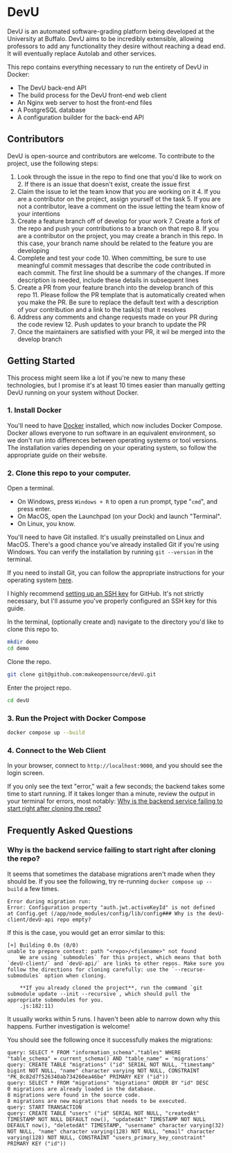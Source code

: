 # DevU

DevU is an automated software-grading platform being developed at the University at Buffalo. DevU aims to be incredibly
extensible, allowing professors to add any functionality they desire without reaching a dead end. It will eventually
replace Autolab and other services.

This repo contains everything necessary to run the entirety of DevU in Docker:

* The DevU back-end API
* The build process for the DevU front-end web client
* An Nginx web server to host the front-end files
* A PostgreSQL database
* A configuration builder for the back-end API

## Contributors

DevU is open-source and contributors are welcome. To contribute to the project, use the following steps:

1. Look through the issue in the repo to find one that you'd like to work on
   2. If there is an issue that doesn't exist, create the issue first
3. Claim the issue to let the team know that you are working on it
   4. If you are a contributor on the project, assign yourself ot the task
   5. If you are not a contributor, leave a comment on the issue letting the team know of your intentions
6. Create a feature branch off of develop for your work
   7. Create a fork of the repo and push your contributions to a branch on that repo
   8. If you are a contributor on the project, you may create a branch in this repo. In this case, your branch name should be related to the feature you are developing
9. Complete and test your code
   10. When committing, be sure to use meaningful commit messages that describe the code contributed in each commit. The first line should be a summary of the changes. If more description is needed, include these details in subsequent lines
10. Create a PR from your feature branch into the develop branch of this repo
    11. Please follow the PR template that is automatically created when you make the PR. Be sure to replace the default text with a description of your contribution and a link to the task(s) that it resolves
11. Address any comments and change requests made on your PR during the code review
    12. Push updates to your branch to update the PR
13. Once the maintainers are satisfied with your PR, it wil be merged into the develop branch


## Getting Started

This process might seem like a lot if you're new to many these technologies, but I promise it's at least 10 times
easier than manually getting DevU running on your system without Docker.

### 1. Install Docker
You'll need to have [Docker](https://docs.docker.com/get-docker/) installed, which now includes Docker Compose.
Docker allows everyone to run software in an equivalent environment, so we don't run into differences between operating
systems or tool versions. The installation varies depending on your operating system, so follow the appropriate guide on
their website.

### 2. Clone this repo to your computer.
Open a terminal.
* On Windows, press `Windows + R` to open a run prompt, type "`cmd`", and press enter.
* On MacOS, open the Launchpad (on your Dock) and launch "Terminal".
* On Linux, you know.

You'll need to have Git installed. It's usually preinstalled on Linux and MacOS. There's a good chance you've already
installed Git if you're using Windows. You can verify the installation by running `git --version` in the terminal.

If you need to install Git, you can follow the appropriate instructions for your operating system [here](https://git-scm.com/book/en/v2/Getting-Started-Installing-Git).

I highly recommend [setting up an SSH key](https://docs.github.com/en/authentication/connecting-to-github-with-ssh/adding-a-new-ssh-key-to-your-github-account)
for GitHub. It's not strictly necessary, but I'll assume you've properly configured an SSH key for this guide.

In the terminal, (optionally create and) navigate to the directory you'd like to clone this repo to.
```bash
mkdir demo
cd demo
```

Clone the repo.

```bash
git clone git@github.com:makeopensource/devU.git
```

Enter the project repo.

```bash
cd devU
```

### 3. Run the Project with Docker Compose
```bash
docker compose up --build
```

### 4. Connect to the Web Client
In your browser, connect to `http://localhost:9000`, and you should see the login screen.

If you only see the text "error," wait a few seconds; the backend takes some time to start running. If it takes longer
than a minute, review the output in your terminal for errors, most notably: [Why is the backend service failing to start right after cloning the repo?](#why-is-the-backend-service-failing-to-start-right-after-cloning-the-repo)

## Frequently Asked Questions

### Why is the backend service failing to start right after cloning the repo?
It seems that sometimes the database migrations aren't made when they should be. If you see the following, try
re-running `docker compose up --build` a few times.
```
Error during migration run:
Error: Configuration property "auth.jwt.activeKeyId" is not defined
at Config.get (/app/node_modules/config/lib/config### Why is the devU-client/devU-api repo empty?
```

If this is the case, you would get an error similar to this:

```
[+] Building 0.0s (0/0)
unable to prepare context: path "<repo>/<filename>" not found
    We are using `submodules` for this project, which means that both `devU-client/` and `devU-api/` are links to other repos. Make sure you follow the directions for cloning carefully: use the `--recurse-submodules` option when cloning.

    **If you already cloned the project**, run the command `git submodule update --init --recursive`, which should pull the appropriate submodules for you.
    .js:182:11)
```

It usually works within 5 runs. I haven't been able to narrow down why this happens. Further investigation is welcome!

You should see the following once it successfully makes the migrations:
```
query: SELECT * FROM "information_schema"."tables" WHERE "table_schema" = current_schema() AND "table_name" = 'migrations'
query: CREATE TABLE "migrations" ("id" SERIAL NOT NULL, "timestamp" bigint NOT NULL, "name" character varying NOT NULL, CONSTRAINT "PK_8c82d7f526340ab734260ea46be" PRIMARY KEY ("id"))
query: SELECT * FROM "migrations" "migrations" ORDER BY "id" DESC
0 migrations are already loaded in the database.
8 migrations were found in the source code.
8 migrations are new migrations that needs to be executed.
query: START TRANSACTION
query: CREATE TABLE "users" ("id" SERIAL NOT NULL, "createdAt" TIMESTAMP NOT NULL DEFAULT now(), "updatedAt" TIMESTAMP NOT NULL DEFAULT now(), "deletedAt" TIMESTAMP, "username" character varying(32) NOT NULL, "name" character varying(128) NOT NULL, "email" character varying(128) NOT NULL, CONSTRAINT "users_primary_key_constraint" PRIMARY KEY ("id"))
```
